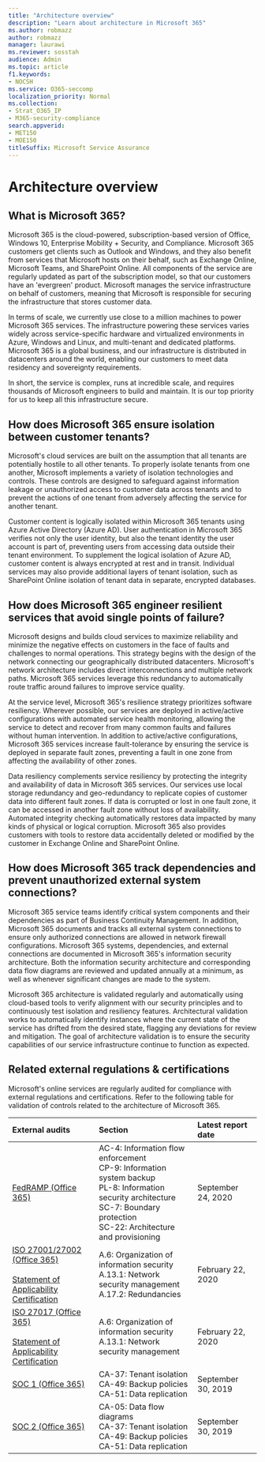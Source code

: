 ```yaml
---
title: "Architecture overview"
description: "Learn about architecture in Microsoft 365"
ms.author: robmazz
author: robmazz
manager: laurawi
ms.reviewer: sosstah
audience: Admin
ms.topic: article
f1.keywords:
- NOCSH
ms.service: O365-seccomp
localization_priority: Normal
ms.collection:
- Strat_O365_IP
- M365-security-compliance
search.appverid:
- MET150
- MOE150
titleSuffix: Microsoft Service Assurance
---
```


# Architecture overview

## What is Microsoft 365?

Microsoft 365 is the cloud-powered, subscription-based version of Office, Windows 10, Enterprise Mobility + Security, and Compliance. Microsoft 365 customers get clients such as Outlook and Windows, and they also benefit from services that Microsoft hosts on their behalf, such as Exchange Online, Microsoft Teams, and SharePoint Online. All components of the service are regularly updated as part of the subscription model, so that our customers have an 'evergreen' product. Microsoft manages the service infrastructure on behalf of customers, meaning that Microsoft is responsible for securing the infrastructure that stores customer data.

In terms of scale, we currently use close to a million machines to power Microsoft 365 services. The infrastructure powering these services varies widely across service-specific hardware and virtualized environments in Azure, Windows and Linux, and multi-tenant and dedicated platforms. Microsoft 365 is a global business, and our infrastructure is distributed in datacenters around the world, enabling our customers to meet data residency and sovereignty requirements.

In short, the service is complex, runs at incredible scale, and requires thousands of Microsoft engineers to build and maintain. It is our top priority for us to keep all this infrastructure secure.

## How does Microsoft 365 ensure isolation between customer tenants?

Microsoft's cloud services are built on the assumption that all tenants are potentially hostile to all other tenants. To properly isolate tenants from one another, Microsoft implements a variety of isolation technologies and controls. These controls are designed to safeguard against information leakage or unauthorized access to customer data across tenants and to prevent the actions of one tenant from adversely affecting the service for another tenant.

Customer content is logically isolated within Microsoft 365 tenants using Azure Active Directory (Azure AD). User authentication in Microsoft 365 verifies not only the user identity, but also the tenant identity the user account is part of, preventing users from accessing data outside their tenant environment. To supplement the logical isolation of Azure AD, customer content is always encrypted at rest and in transit. Individual services may also provide additional layers of tenant isolation, such as SharePoint Online isolation of tenant data in separate, encrypted databases.

## How does Microsoft 365 engineer resilient services that avoid single points of failure?

Microsoft designs and builds cloud services to maximize reliability and minimize the negative effects on customers in the face of faults and challenges to normal operations. This strategy begins with the design of the network connecting our geographically distributed datacenters. Microsoft's network architecture includes direct interconnections and multiple network paths. Microsoft 365 services leverage this redundancy to automatically route traffic around failures to improve service quality.

At the service level, Microsoft 365's resilience strategy prioritizes software resiliency. Wherever possible, our services are deployed in active/active configurations with automated service health monitoring, allowing the service to detect and recover from many common faults and failures without human intervention. In addition to active/active configurations, Microsoft 365 services increase fault-tolerance by ensuring the service is deployed in separate fault zones, preventing a fault in one zone from affecting the availability of other zones.

Data resiliency complements service resiliency by protecting the integrity and availability of data in Microsoft 365 services. Our services use local storage redundancy and geo-redundancy to replicate copies of customer data into different fault zones. If data is corrupted or lost in one fault zone, it can be accessed in another fault zone without loss of availability. Automated integrity checking automatically restores data impacted by many kinds of physical or logical corruption. Microsoft 365 also provides customers with tools to restore data accidentally deleted or modified by the customer in Exchange Online and SharePoint Online.

## How does Microsoft 365 track dependencies and prevent unauthorized external system connections?

Microsoft 365 service teams identify critical system components and their dependencies as part of Business Continuity Management. In addition, Microsoft 365 documents and tracks all external system connections to ensure only authorized connections are allowed in network firewall configurations. Microsoft 365 systems, dependencies, and external connections are documented in Microsoft 365's information security architecture. Both the information security architecture and corresponding data flow diagrams are reviewed and updated annually at a minimum, as well as whenever significant changes are made to the system.

Microsoft 365 architecture is validated regularly and automatically using cloud-based tools to verify alignment with our security principles and to continuously test isolation and resiliency features. Architectural validation works to automatically identify instances where the current state of the service has drifted from the desired state, flagging any deviations for review and mitigation. The goal of architecture validation is to ensure the security capabilities of our service infrastructure continue to function as expected.

## Related external regulations & certifications

Microsoft's online services are regularly audited for compliance with external regulations and certifications. Refer to the following table for validation of controls related to the architecture of Microsoft 365.

| **External audits** | **Section** | **Latest report date** |
|:--------------------|:------------|:-----------------------|
| [FedRAMP (Office 365)](https://compliance.microsoft.com/compliancemanager) | AC-4: Information flow enforcement <br> CP-9: Information system backup <br> PL-8: Information security architecture <br> SC-7: Boundary protection <br> SC-22: Architecture and provisioning | September 24, 2020 |
| [ISO 27001/27002 (Office 365)](https://servicetrust.microsoft.com/ViewPage/MSComplianceGuideV3?command=Download&downloadType=Document&downloadId=d7864d4f-e053-4cc4-a964-fa526d07c3be&tab=7027ead0-3d6b-11e9-b9e1-290b1eb4cdeb&docTab=7027ead0-3d6b-11e9-b9e1-290b1eb4cdeb_ISO_Reports) <br><br> [Statement of Applicability](https://servicetrust.microsoft.com/ViewPage/MSComplianceGuide?command=Download&downloadType=Document&downloadId=8ee1e46b-2ada-4e7b-bb7d-4c55a8cb6fcd&docTab=4ce99610-c9c0-11e7-8c2c-f908a777fa4d_ISO_Reports) <br> [Certification](https://servicetrust.microsoft.com/ViewPage/MSComplianceGuideV3?command=Download&downloadType=Document&downloadId=1e84a14a-2468-45ac-9412-5e53250d57ec&tab=7027ead0-3d6b-11e9-b9e1-290b1eb4cdeb&docTab=7027ead0-3d6b-11e9-b9e1-290b1eb4cdeb_ISO_Reports) | A.6: Organization of information security <br> A.13.1: Network security management <br> A.17.2: Redundancies | February 22, 2020 |
| [ISO 27017 (Office 365)](https://servicetrust.microsoft.com/ViewPage/MSComplianceGuideV3?command=Download&downloadType=Document&downloadId=d7864d4f-e053-4cc4-a964-fa526d07c3be&tab=7027ead0-3d6b-11e9-b9e1-290b1eb4cdeb&docTab=7027ead0-3d6b-11e9-b9e1-290b1eb4cdeb_ISO_Reports) <br><br> [Statement of Applicability](https://servicetrust.microsoft.com/ViewPage/MSComplianceGuide?command=Download&downloadType=Document&downloadId=8ee1e46b-2ada-4e7b-bb7d-4c55a8cb6fcd&docTab=4ce99610-c9c0-11e7-8c2c-f908a777fa4d_ISO_Reports) <br> [Certification](https://servicetrust.microsoft.com/ViewPage/MSComplianceGuideV3?command=Download&downloadType=Document&downloadId=70de0999-5451-43a3-9ef4-761e8fbfb1a3&tab=7027ead0-3d6b-11e9-b9e1-290b1eb4cdeb&docTab=7027ead0-3d6b-11e9-b9e1-290b1eb4cdeb_ISO_Reports) | A.6: Organization of information security <br> A.13.1: Network security management | February 22, 2020 |
| [SOC 1 (Office 365)](https://servicetrust.microsoft.com/ViewPage/MSComplianceGuideV3?command=Download&downloadType=Document&downloadId=b07c0f7b-6bd5-4544-8255-7a5f14bf914a&tab=7027ead0-3d6b-11e9-b9e1-290b1eb4cdeb&docTab=7027ead0-3d6b-11e9-b9e1-290b1eb4cdeb_SOC_/_SSAE_16_Reports) | CA-37: Tenant isolation <br> CA-49: Backup policies <br> CA-51: Data replication | September 30, 2019 |
| [SOC 2 (Office 365)](https://servicetrust.microsoft.com/ViewPage/MSComplianceGuideV3?command=Download&downloadType=Document&downloadId=fa062990-e758-4ddc-ace3-7fb21a301d09&tab=7027ead0-3d6b-11e9-b9e1-290b1eb4cdeb&docTab=7027ead0-3d6b-11e9-b9e1-290b1eb4cdeb_SOC_/_SSAE_16_Rep-11e9-b9e1-290b1eb4cdeb_SOC_/_SSAE_16_Reports) | CA-05: Data flow diagrams <br> CA-37: Tenant isolation <br> CA-49: Backup policies <br> CA-51: Data replication | September 30, 2019 |
